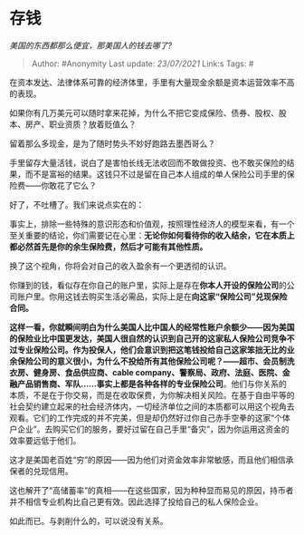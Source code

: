 # 存钱
*美国的东西都那么便宜，那美国人的钱去哪了?*

> Author: #Anonymity
> Last update: *23/07/2021* 
> Link:s
> Tags:  #

 
在资本发达、法律体系可靠的经济体里，手里有大量现金余额是资本运营效率不高的表现。

如果你有几万美元可以随时拿来花掉，为什么不把它变成保险、债券、股权、股本、房产、职业资质？放着贬值么？

留着那么多现金，是为了随时势头不妙好跑路去墨西哥么？

手里留存大量活钱，说白了是害怕长线无法收回而不敢做投资、也不敢买保险的结果，而不是富裕的结果。这钱只不过是留在自己本人组成的单人保险公司手里的保险费——你敢花了它么？

好了，不吐槽了。我们来说点实在的：

事实上，排除一些特殊的意识形态和价值观，按照理性经济人的模型来看，有一个至关重要的结论，你们需要记在心里：**无论你如何看待你的收入结余，它在本质上都必然首先是你的余生保险费，然后才可能有其他性质。**

换了这个视角，你将会对自己的收入盈余有一个更透彻的认识。

你赚到的钱，看似存在你自己的账户里，实际上是存在**你本人开设的保险公司**的公司账户里。你用这钱去购买生活必需品，实际上是在**向这家“保险公司”兑现保险合同。**

**这样一看，你就瞬间明白为什么美国人比中国人的经常性账户余额少——因为美国的保险业比中国更发达，美国人很自然的认识到自己开的这家私人保险公司竞争不过专业保险公司。**作为投保人，他们会意识到把这笔钱投给自己这家笨拙无比的业余保险公司的意义很小，为什么不投给所有其他保险公司呢？——超市、会员制洗衣房、健身房、食品供应商、cable company、警察局、政府、法庭、医院、金融产品销售商、军队……事实上**都是各种各样的专业保险公司**。他们与你关系的本质，不是在于你交易，而是在收取保费，为你解决相关风险。在基于自由平等的社会契约建立起来的社会经济体内，一切经济单位之间的本质都可以用这个视角去观看。它们的工作完成的并不完美，但是却仍然好过你自己赤手空拳的这家“个体户企业”。去购买它们的服务，要好过留在自己手里“备灾”，因为你运用这资金的效率要远低于他们。

这才是美国老百姓“穷”的原因——因为他们对资金效率非常敏感，而且他们相信承保者的兑现信用。

这也解开了“高储蓄率”的真相——在这些国家，因为种种显而易见的原因，持币者并不相信专业机构比自己更有效。因此选择了投给自己的私人保险企业。

如此而已。与剥削什么的，可以说没有关系。



